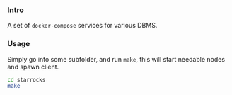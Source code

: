 ### Intro

A set of `docker-compose` services for various DBMS.

### Usage

Simply go into some subfolder, and run `make`, this will start needable nodes
and spawn client.

```sh
cd starrocks
make
```
